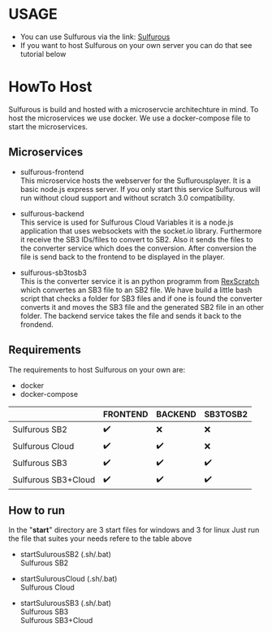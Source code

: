 # USAGE

* You can use Sulfurous via the link: [Sulfurous](https://sulfurous.aau.at)
* If you want to host Sulfurous on your own server you can do that see tutorial below

# HowTo Host

Sulfurous is build and hosted with a microservcie architechture in mind. To host the microservices we use docker. We use a docker-compose file to start the microservices.

## Microservices

* sulfurous-frontend  
    This microservice hosts the webserver for the Suflurousplayer. It is a basic node.js express server. If you only start this service Sulfurous will run without cloud support and without scratch 3.0 compatibility.

* sulfurous-backend  
    This service is used for Sulfurous Cloud Variables it is a node.js application that uses websockets with the socket.io library. Furthermore it receive the SB3 IDs/files to convert to SB2. Also it sends the files to the converter service which does the conversion. After conversion the file is send back to the frontend to be displayed in the player.

* sulfurous-sb3tosb3  
    This is the converter service it is an python programm from [RexScratch](https://github.com/RexScratch/sb3tosb2) which convertes an SB3 file to an SB2 file. We have build a little bash script that checks a folder for SB3 files and if one is found the converter converts it and moves the SB3 file and the generated SB2 file in an other folder. The backend service takes the file and sends it back to the frondend.

## Requirements

The requirements to host Sulfurous on your own are:  

* docker
* docker-compose

|                   |FRONTEND|BACKEND|SB3TOSB2|
|-------------------|--------|-------|--------|
|Sulfurous SB2      |✔️      | ❌    |❌      |
|Sulfurous Cloud    |✔️      | ✔️    |❌      |
|Sulfurous SB3      |✔️      | ✔️    |✔️      |
|Sulfurous SB3+Cloud|✔️      | ✔️    |✔️      |

## How to run

In the "**start**" directory are 3 start files for windows and 3 for linux
Just run the file that suites your needs refere to the table above

* startSulurousSB2 (.sh/.bat)  
    Sulfurous SB2

* startSulurousCloud (.sh/.bat)  
    Sulfurous Cloud

* startSulurousSB3 (.sh/.bat)  
    Sulfurous SB3  
    Sulfurous SB3+Cloud



